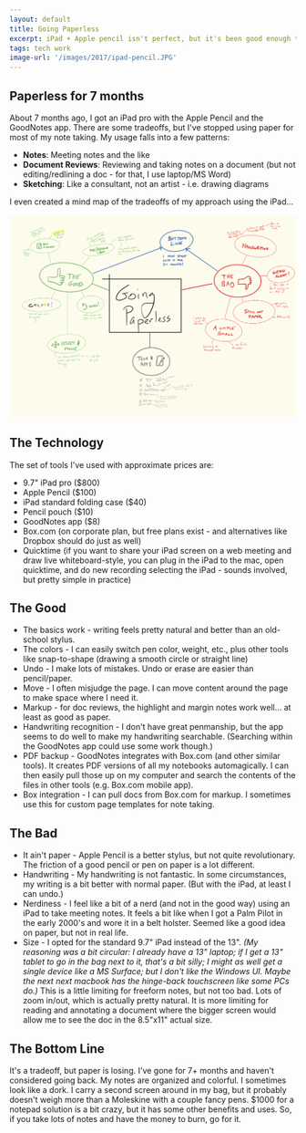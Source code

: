 ```yaml
---
layout: default
title: Going Paperless
excerpt: iPad + Apple pencil isn't perfect, but it's been good enough to replace most of my paper note-taking. I've stuck with it for about 7 months now, which is enough to declare victory.
tags: tech work
image-url: '/images/2017/ipad-pencil.JPG'
---
```


## Paperless for 7 months

About 7 months ago, I got an iPad pro with the Apple Pencil and the GoodNotes app. There are some tradeoffs, but I've stopped using paper for most of my note taking. My usage falls into a few patterns:

 * __Notes__: Meeting notes and the like
 * __Document Reviews__: Reviewing and taking notes on a document (but not editing/redlining a doc - for that, I use laptop/MS Word)
 * __Sketching__: Like a consultant, not an artist - i.e. drawing diagrams

I even created a mind map of the tradeoffs of my approach using the iPad...

<img src="/images/2017/paperless.png" alt="A mind map of the pros and cons of going paperless, and my tech stack">

## The Technology

The set of tools I've used with approximate prices are:

 * 9.7" iPad pro ($800)
 * Apple Pencil ($100)
 * iPad standard folding case ($40)
 * Pencil pouch ($10)
 * GoodNotes app ($8)
 * Box.com (on corporate plan, but free plans exist - and alternatives like Dropbox should do just as well)
 * Quicktime (if you want to share your iPad screen on a web meeting and draw live whiteboard-style, you can plug in the iPad to the mac, open quicktime, and do new recording selecting the iPad - sounds involved, but pretty simple in practice)

## The Good

* The basics work - writing feels pretty natural and better than an old-school stylus.
* The colors - I can easily switch pen color, weight, etc., plus other tools like snap-to-shape (drawing a smooth circle or straight line)
* Undo - I make lots of mistakes. Undo or erase are easier than pencil/paper.
* Move - I often misjudge the page. I can move content around the page to make space where I need it.
* Markup - for doc reviews, the highlight and margin notes work well... at least as good as paper.
* Handwriting recognition - I don't have great penmanship, but the app seems to do well to make my handwriting searchable. (Searching within the GoodNotes app could use some work though.)
* PDF backup - GoodNotes integrates with Box.com (and other similar tools). It creates PDF versions of all my notebooks automagically. I can then easily pull those up on my computer and search the contents of the files in other tools (e.g. Box.com mobile app).
* Box integration - I can pull docs from Box.com for markup. I sometimes use this for custom page templates for note taking.

## The Bad

* It ain't paper - Apple Pencil is a better stylus, but not quite revolutionary. The friction of a good pencil or pen on paper is a lot different.
* Handwriting - My handwriting is not fantastic. In some circumstances, my writing is a bit better with normal paper. (But with the iPad, at least I can undo.)
* Nerdiness - I feel like a bit of a nerd (and not in the good way) using an iPad to take meeting notes. It feels a bit like when I got a Palm Pilot in the early 2000's and wore it in a belt holster. Seemed like a good idea on paper, but not in real life.
* Size - I opted for the standard 9.7" iPad instead of the 13". _(My reasoning was a bit circular: I already have a 13" laptop; if I get a 13" tablet to go in the bag next to it, that's a bit silly; I might as well get a single device like a MS Surface; but I don't like the Windows UI. Maybe the next next macbook has the hinge-back touchscreen like some PCs do.)_ This is a little limiting for freeform notes, but not too bad. Lots of zoom in/out, which is actually pretty natural. It is more limiting for reading and annotating a document where the bigger screen would allow me to see the doc in the 8.5"x11" actual size.

## The Bottom Line

It's a tradeoff, but paper is losing. I've gone for 7+ months and haven't considered going back. My notes are organized and colorful. I sometimes look like a dork. I carry a second screen around in my bag, but it probably doesn't weigh more than a Moleskine with a couple fancy pens. $1000 for a notepad solution is a bit crazy, but it has some other benefits and uses. So, if you take lots of notes and have the money to burn, go for it.
